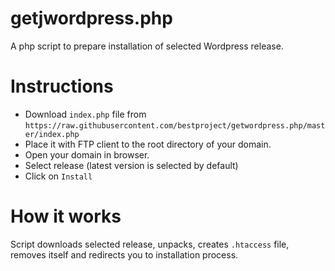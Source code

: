 # getjwordpress.php
A php script to prepare installation of selected Wordpress release.

# Instructions
- Download `index.php` file from `https://raw.githubusercontent.com/bestproject/getwordpress.php/master/index.php`
- Place it with FTP client to the root directory of your domain.
- Open your domain in browser.
- Select release (latest version is selected by default)
- Click on `Install`
 
# How it works
Script downloads selected release, unpacks, creates `.htaccess` file, removes itself and redirects you to installation process.
